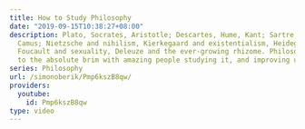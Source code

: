 ```yaml
---
title: How to Study Philosophy
date: "2019-09-15T10:38:27+08:00"
description: Plato, Socrates, Aristotle; Descartes, Hume, Kant; Sartre, de Beauvoir,
  Camus; Nietzsche and nihilism, Kierkegaard and existentialism, Heidegger and phenomenology.
  Foucault and sexuality, Deleuze and the ever-growing rhizome. Philosophy is filled
  to the absolute brim with amazing people studying it, and improving upon it.
series: Philosophy
url: /simonoberik/Pmp6kszB8qw/
providers:
  youtube:
    id: Pmp6kszB8qw
type: video
---
```

